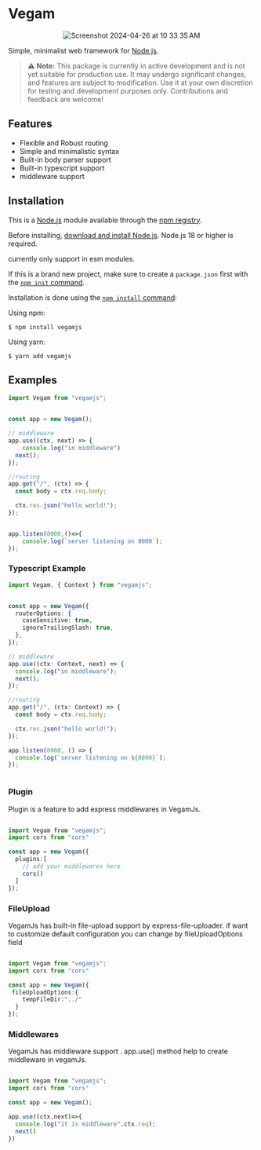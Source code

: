 # Vegam

<div align="center">
  
  ![Screenshot 2024-04-26 at 10 33 35 AM](https://github.com/Ajnash-ibn-umer/vegamjs/assets/93277108/ebc35ec7-c8e3-48e5-ad8b-17ff7669d121)

</div>

  Simple, minimalist web framework for [Node.js](http://nodejs.org).

<!-- [![NPM Version][npm-version-image]][npm-url]
  [![NPM Install Size][npm-install-size-image]][npm-install-size-url]
  [![NPM Downloads][npm-downloads-image]][npm-downloads-url] -->



> ⚠️ **Note:** This package is currently in active development and is not yet suitable for production use. It may undergo significant changes, and features are subject to modification. Use it at your own discretion for testing and development purposes only. Contributions and feedback are welcome!
 
## Features

* Flexible and Robust routing
* Simple and minimalistic syntax
* Built-in body parser support
* Built-in typescript support
* middleware support


## Installation

This is a [Node.js](https://nodejs.org/en/) module available through the
[npm registry](https://www.npmjs.com/).

Before installing, [download and install Node.js](https://nodejs.org/en/download/).
Node.js 18 or higher is required.

currently only support in esm modules.

If this is a brand new project, make sure to create a `package.json` first with
the [`npm init` command](https://docs.npmjs.com/creating-a-package-json-file).

Installation is done using the
[`npm install` command](https://docs.npmjs.com/getting-started/installing-npm-packages-locally):

Using npm:

```console
$ npm install vegamjs
```

Using yarn:

```console
$ yarn add vegamjs
```

## Examples

```js
import Vegam from "vegamjs";


const app = new Vegam();

// middleware
app.use((ctx, next) => {
    console.log("in middleware")
  next();
});

//routing
app.get("/", (ctx) => {
  const body = ctx.req.body;

  ctx.res.json("hello world!");
});


app.listen(8000,()=>{
    console.log(`server listening on 8000`);
});


```

### Typescript Example
```ts
import Vegam, { Context } from "vegamjs";


const app = new Vegam({
  routerOptions: {
    caseSensitive: true,
    ignoreTrailingSlash: true,
  },
});

// middleware
app.use((ctx: Context, next) => {
  console.log("in middleware");
  next();
});

//routing
app.get("/", (ctx: Context) => {
  const body = ctx.req.body;

  ctx.res.json("hello world!");
});

app.listen(8000, () => {
  console.log(`server listening on ${8000}`);
});



```

### Plugin
Plugin is a feature to add express middlewares in VegamJs.


```ts

import Vegam from "vegamjs";
import cors from "cors"

const app = new Vegam({
  plugins:[
    // add your middlewares here
    cors()
  ]
});

```


### FileUpload
VegamJs has built-in file-upload support by express-file-uploader. if want to customize default configuration you can change by fileUploadOptions field
```ts

import Vegam from "vegamjs";
import cors from "cors"

const app = new Vegam({
 fileUploadOptions:{
    tempFileDir:"../"
  }
});

```
### Middlewares
VegamJs has middleware support .  app.use() method help to create middleware in vegamJs.
```ts

import Vegam from "vegamjs";
import cors from "cors"

const app = new Vegam();

app.use((ctx,next)=>{
  console.log("it is middleware",ctx.req);
  next()
})

```

